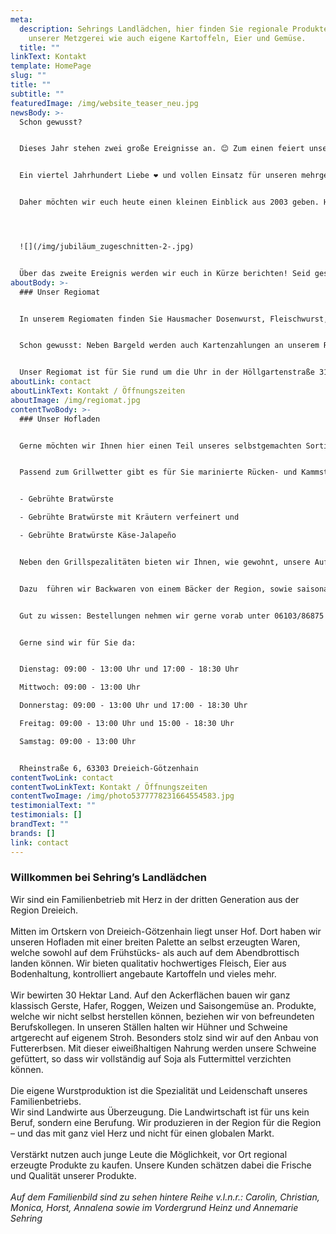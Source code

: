 ```yaml
---
meta:
  description: Sehrings Landlädchen, hier finden Sie regionale Produkte aus
    unserer Metzgerei wie auch eigene Kartoffeln, Eier und Gemüse.
  title: ""
linkText: Kontakt
template: HomePage
slug: ""
title: ""
subtitle: ""
featuredImage: /img/website_teaser_neu.jpg
newsBody: >-
  Schon gewusst?


  Dieses Jahr stehen zwei große Ereignisse an. 😊 Zum einen feiert unser Landlädchen dieses Jahr 25 jähriges Bestehen in der Rheinstraße 6!


  Ein viertel Jahrhundert Liebe ❤️ und vollen Einsatz für unseren mehrgenerationen-Familienbetrieb. 🚜🌾


  Daher möchten wir euch heute einen kleinen Einblick aus 2003 geben. Hier seht ihr ein Zeitungsbild, das zeigt, dass wir bereits seit über 17 Jahren unsere Produkte sowie regionale Leckereien aus der Region anbieten. Getreu unserem Motto: Aus der Region - für die Region und mit ganz viel Herz. ♥️




  ![](/img/jubiläum_zugeschnitten-2-.jpg)


  Über das zweite Ereignis werden wir euch in Kürze berichten! Seid gespannt! 😉
aboutBody: >-
  ### Unser Regiomat


  In unserem Regiomaten finden Sie Hausmacher Dosenwurst, Fleischwurst, drei verschiedene Sorten Bratwürste, Rindswürste, Gelbwurst und weitere Sorten Wurst, sowie Eier und Honig! Des Weiteren gibt es unsere mageren oder durchwachsenen Steaks zu kaufen. Hier ist für jeden etwas dabei.


  Schon gewusst: Neben Bargeld werden auch Kartenzahlungen an unserem Regiomaten akzeptiert.


  Unser Regiomat ist für Sie rund um die Uhr in der Höllgartenstraße 31 in Dreieich-Götzenhain geöffnet.
aboutLink: contact
aboutLinkText: Kontakt / Öffnungszeiten
aboutImage: /img/regiomat.jpg
contentTwoBody: >-
  ### Unser Hofladen


  Gerne möchten wir Ihnen hier einen Teil unseres selbstgemachten Sortiments aus dem Hofladen vorstellen.


  Passend zum Grillwetter gibt es für Sie marinierte Rücken- und Kammsteaks sowie Filetsteaks, frische Bratwürste und leckere Grillfackeln sowie Spareribs (alles vom Schwein). Selbstverständlich haben wir auch unsere drei verschiedenen Sorten Grillwürste vorrätig:


  - Gebrühte Bratwürste

  - Gebrühte Bratwürste mit Kräutern verfeinert und

  - Gebrühte Bratwürste Käse-Jalapeño


  Neben den Grillspezalitäten bieten wir Ihnen, wie gewohnt, unsere Aufschnittwurst, rohen und gekochten Schinken, Fleischkäse (verschiedene Sorten), geräucherte Mettwürste (verschiedene Sorten), Hausmacher Wurst und vieles mehr an. Auch die leckeren, selbstgemachten Salate, wie Fleischsalat und Kartoffelsalat, gibt es als Beilage für einen perfekten Grillabend bei uns zu kaufen.


  Dazu  führen wir Backwaren von einem Bäcker der Region, sowie saisonales Obst und Gemüse.


  Gut zu wissen: Bestellungen nehmen wir gerne vorab unter 06103/86875 entgegen. Kartenzahlungen sind bei uns auch möglich.


  Gerne sind wir für Sie da:


  Dienstag: 09:00 - 13:00 Uhr und 17:00 - 18:30 Uhr  

  Mittwoch: 09:00 - 13:00 Uhr  

  Donnerstag: 09:00 - 13:00 Uhr und 17:00 - 18:30 Uhr  

  Freitag: 09:00 - 13:00 Uhr und 15:00 - 18:30 Uhr  

  Samstag: 09:00 - 13:00 Uhr  


  Rheinstraße 6, 63303 Dreieich-Götzenhain
contentTwoLink: contact
contentTwoLinkText: Kontakt / Öffnungszeiten
contentTwoImage: /img/photo5377778231664554583.jpg
testimonialText: ""
testimonials: []
brandText: ""
brands: []
link: contact
---
```

### Willkommen bei Sehring’s Landlädchen

Wir sind ein Familienbetrieb mit Herz in der dritten Generation aus der Region Dreieich.
<br />
<br />
Mitten im Ortskern von Dreieich-Götzenhain liegt unser Hof. Dort haben wir unseren Hofladen mit einer breiten Palette an selbst erzeugten Waren, welche sowohl auf dem Frühstücks- als auch auf dem Abendbrottisch landen können. Wir bieten qualitativ hochwertiges Fleisch, Eier aus Bodenhaltung, kontrolliert angebaute Kartoffeln und vieles mehr.
<br />
<br />
Wir bewirten 30 Hektar Land. Auf den Ackerflächen bauen wir ganz klassisch Gerste, Hafer, Roggen, Weizen und Saisongemüse an. Produkte, welche wir nicht selbst herstellen können, beziehen wir von befreundeten Berufskollegen. In unseren Ställen halten wir Hühner und Schweine artgerecht auf eigenem Stroh. Besonders stolz sind wir auf den Anbau von Futtererbsen. Mit dieser eiweißhaltigen Nahrung werden unsere Schweine gefüttert, so dass wir vollständig auf Soja als Futtermittel verzichten können.
<br />
<br />
Die eigene Wurstproduktion ist die Spezialität und Leidenschaft unseres Familienbetriebs.
<br />
Wir sind Landwirte aus Überzeugung. Die Landwirtschaft ist für uns kein Beruf, sondern eine Berufung. Wir produzieren in der Region für die Region – und das mit ganz viel Herz und nicht für einen globalen Markt.
<br />
<br />
Verstärkt nutzen auch junge Leute die Möglichkeit, vor Ort regional erzeugte Produkte zu kaufen. Unsere Kunden schätzen dabei die Frische und Qualität unserer Produkte.
<br />
<br />
*Auf dem Familienbild sind zu sehen hintere Reihe v.l.n.r.: Carolin, Christian, Monica, Horst, Annalena  sowie im Vordergrund Heinz und Annemarie Sehring*